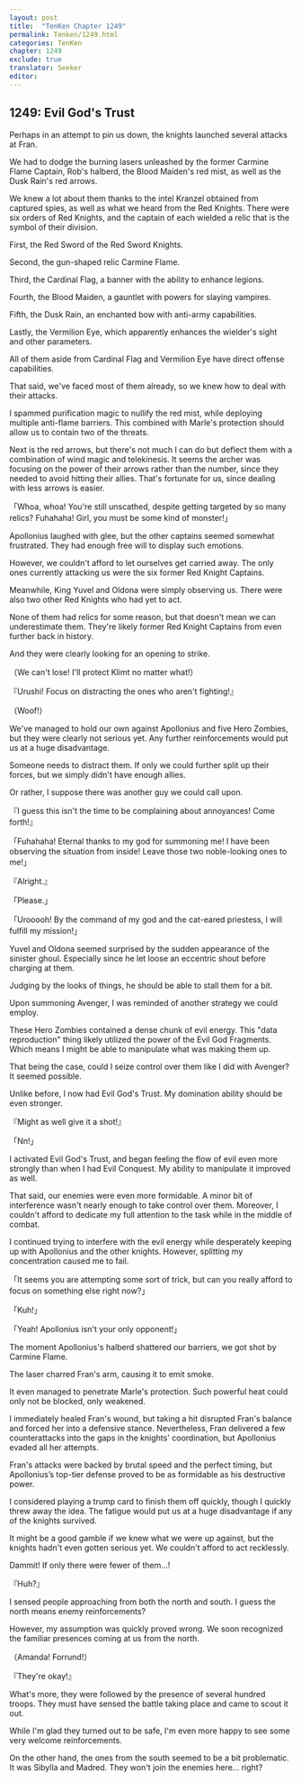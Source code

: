 ```yaml
---
layout: post
title:  "TenKen Chapter 1249"
permalink: Tenken/1249.html
categories: TenKen
chapter: 1249
exclude: true
translator: Seeker
editor: 
---
```

<h2>1249: Evil God's Trust</h2>

Perhaps in an attempt to pin us down, the knights launched several attacks at Fran. 

We had to dodge the burning lasers unleashed by the former Carmine Flame Captain, Rob's halberd, the Blood Maiden's red mist, as well as the Dusk Rain's red arrows.

We knew a lot about them thanks to the intel Kranzel obtained from captured spies, as well as what we heard from the Red Knights. There were six orders of Red Knights, and the captain of each wielded a relic that is the symbol of their division.

First, the Red Sword of the Red Sword Knights.

Second, the gun-shaped relic Carmine Flame.

Third, the Cardinal Flag, a banner with the ability to enhance legions.

Fourth, the Blood Maiden, a gauntlet with powers for slaying vampires.

Fifth, the Dusk Rain, an enchanted bow with anti-army capabilities.

Lastly, the Vermilion Eye, which apparently enhances the wielder's sight and other parameters.

All of them aside from Cardinal Flag and Vermilion Eye have direct offense capabilities.

That said, we've faced most of them already, so we knew how to deal with their attacks.

I spammed purification magic to nullify the red mist, while deploying multiple anti-flame barriers. This combined with Marle's protection should allow us to contain two of the threats.

Next is the red arrows, but there's not much I can do but deflect them with a combination of wind magic and telekinesis. It seems the archer was focusing on the power of their arrows rather than the number, since they needed to avoid hitting their allies. That's fortunate for us, since dealing with less arrows is easier.

「Whoa, whoa! You're still unscathed, despite getting targeted by so many relics? Fuhahaha! Girl, you must be some kind of monster!」

Apollonius laughed with glee, but the other captains seemed somewhat frustrated. They had enough free will to display such emotions.

However, we couldn't afford to let ourselves get carried away. The only ones currently attacking us were the six former Red Knight Captains.

Meanwhile, King Yuvel and Oldona were simply observing us. There were also two other Red Knights who had yet to act.

None of them had relics for some reason, but that doesn't mean we can underestimate them. They're likely former Red Knight Captains from even further back in history.

And they were clearly looking for an opening to strike.

（We can't lose! I'll protect Klimt no matter what!）

『Urushi! Focus on distracting the ones who aren't fighting!』

（Woof!）

We've managed to hold our own against Apollonius and five Hero Zombies, but they were clearly not serious yet. Any further reinforcements would put us at a huge disadvantage.

Someone needs to distract them. If only we could further split up their forces, but we simply didn't have enough allies.

Or rather, I suppose there was another guy we could call upon.

『I guess this isn't the time to be complaining about annoyances! Come forth!』

「Fuhahaha! Eternal thanks to my god for summoning me! I have been observing the situation from inside! Leave those two noble-looking ones to me!」

『Alright.』

「Please.」

「Urooooh! By the command of my god and the cat-eared priestess, I will fulfill my mission!」

Yuvel and Oldona seemed surprised by the sudden appearance of the sinister ghoul. Especially since he let loose an eccentric shout before charging at them.

Judging by the looks of things, he should be able to stall them for a bit.

Upon summoning Avenger, I was reminded of another strategy we could employ.

These Hero Zombies contained a dense chunk of evil energy. This "data reproduction" thing likely utilized the power of the Evil God Fragments. Which means I might be able to manipulate what was making them up.

That being the case, could I seize control over them like I did with Avenger? It seemed possible.

Unlike before, I now had Evil God's Trust. My domination ability should be even stronger.

『Might as well give it a shot!』

「Nn!」

I activated Evil God's Trust, and began feeling the flow of evil even more strongly than when I had Evil Conquest. My ability to manipulate it improved as well.

That said, our enemies were even more formidable. A minor bit of interference wasn't nearly enough to take control over them. Moreover, I couldn't afford to dedicate my full attention to the task while in the middle of combat.

I continued trying to interfere with the evil energy while desperately keeping up with Apollonius and the other knights. However, splitting my concentration caused me to fail.

「It seems you are attempting some sort of trick, but can you really afford to focus on something else right now?」

「Kuh!」

「Yeah! Apollonius isn't your only opponent!」

The moment Apollonius's halberd shattered our barriers, we got shot by Carmine Flame.

The laser charred Fran's arm, causing it to emit smoke.

It even managed to penetrate Marle's protection. Such powerful heat could only not be blocked, only weakened.

I immediately healed Fran's wound, but taking a hit disrupted Fran's balance and forced her into a defensive stance. Nevertheless, Fran delivered a few counterattacks into the gaps in the knights' coordination, but Apollonius evaded all her attempts.

Fran's attacks were backed by brutal speed and the perfect timing, but Apollonius’s top-tier defense proved to be as formidable as his destructive power.

I considered playing a trump card to finish them off quickly, though I quickly threw away the idea. The fatigue would put us at a huge disadvantage if any of the knights survived.

It might be a good gamble if we knew what we were up against, but the knights hadn't even gotten serious yet. We couldn't afford to act recklessly.

Dammit! If only there were fewer of them...!

『Huh?』

I sensed people approaching from both the north and south. I guess the north means enemy reinforcements?

However, my assumption was quickly proved wrong. We soon recognized the familiar presences coming at us from the north.

（Amanda! Forrund!）

『They're okay!』

What's more, they were followed by the presence of several hundred troops. They must have sensed the battle taking place and came to scout it out.

While I'm glad they turned out to be safe, I'm even more happy to see some very welcome reinforcements.

On the other hand, the ones from the south seemed to be a bit problematic. It was Sibylla and Madred. They won't join the enemies here... right?



